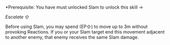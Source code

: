 *Prerequisite: You have must unlocked Slam to unlock this skill →

*Escalate ⇧*

Before using Slam, you may spend (EP⇧) to move up to 3m without provoking Reactions. If you or your Slam target end this movement adjacent to another enemy, that enemy receives the same Slam damage.